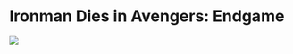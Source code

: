 # Ironman Dies in Avengers: Endgame

![](https://www.themarysue.com/wp-content/uploads/2019/04/why-iron-man-should-die-in-avengers-endgame.jpg)
